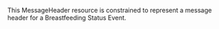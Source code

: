 This MessageHeader resource is constrained to represent a message header for a Breastfeeding Status Event.
